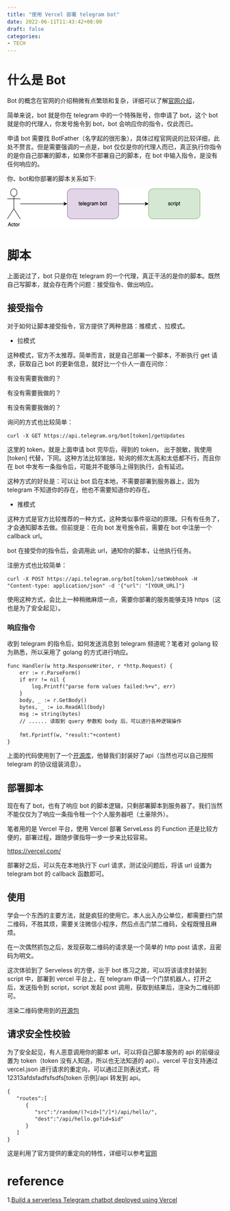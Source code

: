 ```yaml
---
title: "使用 Vercel 部署 telegram bot"
date: 2022-06-11T11:43:42+08:00
draft: false
categories:
- TECH
---
```


# 什么是 Bot

Bot 的概念在官网的介绍稍微有点繁琐和复杂，详细可以了解[官网介绍](https://core.telegram.org/bots)，

简单来说，bot 就是你在 telegram 中的一个特殊账号，你申请了 bot，这个 bot 就是你的代理人，你发号施令到 bot，bot 会响应你的指令，仅此而已。

申请 bot 需要找 BotFather（名字起的很形象），具体过程官网说的比较详细，此处不赘言。但是需要强调的一点是，bot 仅仅是你的代理人而已，真正执行你指令的是你自己部署的脚本，如果你不部署自己的脚本，在 bot 中输入指令，是没有任何响应的。

你、bot和你部署的脚本关系如下:

![图](https://raw.githubusercontent.com/anriclee/diagramStorage/master/telegram.drawio.png)

# 脚本

上面说过了，bot 只是你在 telegram 的一个代理，真正干活的是你的脚本。既然自己写脚本，就会存在两个问题：接受指令、做出响应。

## 接受指令

对于如何让脚本接受指令，官方提供了两种思路：推模式 、拉模式。

- 拉模式

这种模式，官方不太推荐。简单而言，就是自己部署一个脚本，不断执行 get 请求，获取自己 bot 的更新信息，就好比一个仆人一直在问你：

有没有需要我做的？

有没有需要我做的？

有没有需要我做的？

询问的方式也比较简单：

```
curl -X GET https://api.telegram.org/bot[token]/getUpdates
```
这里的 token，就是上面申请 bot 完毕后，得到的 token， 出于脱敏，我使用 [token] 代替，下同。这种方法比较笨拙，轮询的频次太高和太低都不行，而且你在 bot 中发布一条指令后，可能并不能够马上得到执行，会有延迟。

这种方式的好处是：可以让 bot 启在本地，不需要部署到服务器上，因为 telegram 不知道你的存在，他也不需要知道你的存在。

- 推模式

这种方式是官方比较推荐的一种方式，这种类似事件驱动的原理。只有有任务了，才会通知脚本去做。但前提是：在向 bot 发号施令前，需要在 bot 中注册一个 callback url。

bot 在接受你的指令后，会调用此 url，通知你的脚本，让他执行任务。

注册方式也比较简单：

```
curl -X POST https://api.telegram.org/bot[token]/setWebhook -H "Content-type: application/json" -d '{"url": "[YOUR_URL]"}
```
使用这种方式，会比上一种稍微麻烦一点，需要你部署的服务能够支持 https（这也是为了安全起见）。


### 响应指令

收到 telegram 的指令后，如何发送消息到 telegram 频道呢？笔者对 golang 较为熟悉，所以采用了 golang 的方式进行响应。

```
func Handler(w http.ResponseWriter, r *http.Request) {
	err := r.ParseForm()
	if err != nil {
		log.Printf("parse form values failed:%+v", err)
	}
	body, _ := r.GetBody()
	bytes, _ := io.ReadAll(body)
	msg := string(bytes)
	// ...... 读取到 query 参数和 body 后，可以进行各种逻辑操作

	fmt.Fprintf(w, "result:"+content)
}
```
上面的代码使用到了一个[开源库](https://github.com/go-telegram-bot-api/telegram-bot-api)，他替我们封装好了api（当然也可以自己按照 telegram 的协议组装消息）。


## 部署脚本

现在有了 bot，也有了响应 bot 的脚本逻辑，只剩部署脚本到服务器了。我们当然不能仅仅为了响应一条指令租一个个人服务器吧（土豪除外）。

笔者用的是 Vercel 平台，使用 Vercel 部署 ServeLess 的 Function 还是比较方便的，部署过程，跟随步骤指导一步一步来比较容易。

https://vercel.com/


部署好之后，可以先在本地执行下 curl 请求，测试没问题后，将该 url 设置为 telegram bot 的 callback 函数即可。

## 使用

学会一个东西的主要方法，就是疯狂的使用它。本人出入办公单位，都需要扫门禁二维码，不胜其烦，需要关注微信小程序，然后点击门禁二维码，全程既慢且麻烦。

在一次偶然抓包之后，发现获取二维码的请求是一个简单的 http post 请求，且密码为明文。

这次体验到了 Serveless 的方便，出于 bot 练习之故，可以将该请求封装到 script 中，部署到 vercel 平台上，在 telegram 申请一个门禁机器人，打开之后，发送指令到 script，script 发起 post 调用，获取到结果后，渲染为二维码即可。

渲染二维码使用到的[开源包](https://github.com/skip2/go-qrcode)


## 请求安全性校验

为了安全起见，有人恶意调用你的脚本 url，可以将自己脚本服务的 api 的前缀设置为 token（token 没有人知道，所以也无法知道的 api）。vercel 平台支持通过 vercel.json 进行请求的重定向，可以通过正则表达式，将 12313afdsfadfsfsdfs[token 示例]/api 转发到 api。

```
{
   "routes":[
      {
         "src":"/random/(?<id>[^/]*)/api/hello/",
         "dest":"/api/hello.go?id=$id"
      }
   ]
}
```

这是利用了官方提供的重定向的特性，详细可以参考[官网](https://vercel.com/docs/project-configuration#)

# reference

1.[Build a serverless Telegram chatbot deployed using Vercel](https://www.marclittlemore.com/serverless-telegram-chatbot-vercel/)